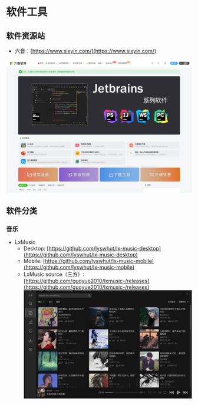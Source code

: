 # 软件工具
## 软件资源站
- 六音：[https://www.sixyin.com/](https://www.sixyin.com/)
<!-- ![六音软件](/YoferVuePressHome/blog/Resources/sixyin.png) -->
![六音软件](./images//sixyin.png)

## 软件分类
### 音乐
- LxMusic
    - Desktop: [https://github.com/lyswhut/lx-music-desktop](https://github.com/lyswhut/lx-music-desktop)
    - Mobile: [https://github.com/lyswhut/lx-music-mobile](https://github.com/lyswhut/lx-music-mobile)
    - LxMusic source（三方）: [https://github.com/guoyue2010/lxmusic-/releases](https://github.com/guoyue2010/lxmusic-/releases)
![洛雪音乐](./images/lxmusic.png)

